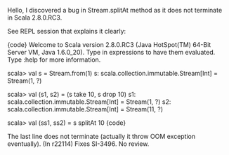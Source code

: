 Hello, I discovered a bug in Stream.splitAt method as it does not terminate in Scala 2.8.0.RC3.

See REPL session that explains it clearly:

{code}
Welcome to Scala version 2.8.0.RC3 (Java HotSpot(TM) 64-Bit Server VM, Java 1.6.0_20).
Type in expressions to have them evaluated.                                           
Type :help for more information.                                                      

scala> val s = Stream.from(1)
s: scala.collection.immutable.Stream[Int] = Stream(1, ?)

scala> val (s1, s2) = (s take 10, s drop 10)
s1: scala.collection.immutable.Stream[Int] = Stream(1, ?)
s2: scala.collection.immutable.Stream[Int] = Stream(11, ?)

scala> val (ss1, ss2) = s splitAt 10
{code}

The last line does not terminate (actually it throw OOM exception eventually).
(In r22114) Fixes SI-3496. No review.
